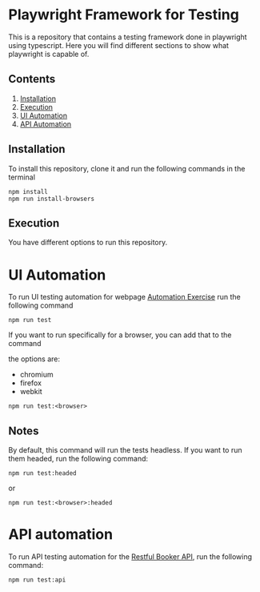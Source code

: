 # Playwright Framework for Testing

This is a repository that contains a testing framework done in playwright using typescript. Here you will find different sections to show what playwright is capable of.

## Contents

1. [Installation](#installation)
2. [Execution](#execution)
3. [UI Automation](#ui-automation)
4. [API Automation](#api-automation)

## Installation

To install this repository, clone it and run the following commands in the terminal

```
npm install
npm run install-browsers
```

## Execution

You have different options to run this repository.

# UI Automation

To run UI testing automation for webpage [Automation Exercise](https://automationexercise.com/) run the following command

```
npm run test
```

If you want to run specifically for a browser, you can add that to the command

the options are:

- chromium
- firefox
- webkit

```
npm run test:<browser>
```

## Notes

By default, this command will run the tests headless. If you want to run them headed, run the following command:

```
npm run test:headed
```

or

```
npm run test:<browser>:headed
```

# API automation

To run API testing automation for the [Restful Booker API](https://restful-booker.herokuapp.com/apidoc/index.html), run the following command:

```
npm run test:api
```
